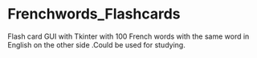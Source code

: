 # Frenchwords_Flashcards
Flash card GUI with Tkinter with 100 French words with the same word in English on the other side .Could be used for studying.
